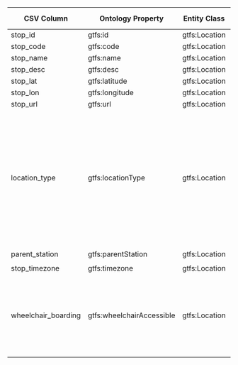 | CSV Column          | Ontology Property             | Entity Class         | Related Entity Class | Subject Generation                    | Join Condition                         | Datatype     | Function Name                  | Function Output                                                                                                                                              |
|---------------------|-------------------------------|----------------------|----------------------|----------------------------------------|----------------------------------------|--------------|------------------------|-------------------------------|
| stop_id             | gtfs:id                       | gtfs:Location        |                      | `:Location/{stop_id}`                  |                                        | xsd:string   |                              |                                                                                                                                                              |
| stop_code           | gtfs:code                     | gtfs:Location        |                      |                                        |                                        | xsd:string   |                              |                                                                                                                                                              |
| stop_name           | gtfs:name                     | gtfs:Location        |                      |                                        |                                        | foaf:name    |                               |                                                                                                                                                              |
| stop_desc           | gtfs:desc                     | gtfs:Location        |                      |                                        |                                        | xsd:string   |                               |                                                                                                                                                              |
| stop_lat            | gtfs:latitude                 | gtfs:Location        |                      |                                        |                                        | geo:lat      |                              |                                                                                                                                                              |
| stop_lon            | gtfs:longitude                | gtfs:Location        |                      |                                        |                                        | geo:long     |                              |                                                                                                                                                              |
| stop_url            | gtfs:url                      | gtfs:Location        |                      |                                        |                                        | foaf:page    |                               |                                                                                                                                                              |
| location_type       | gtfs:locationType             | gtfs:Location        |  skos:Concept |                                        |                                        | | `map_location_type()`         | 0 -> http://transport.linkeddata.es/kos/location-type/stop <br> 1 -> http://transport.linkeddata.es/kos/location-type/station <br> 2 -> http://transport.linkeddata.es/kos/location-type/entrance-exit <br> 3 -> http://transport.linkeddata.es/kos/location-type/generic-node <br> 4 -> http://transport.linkeddata.es/kos/location-type/boarding-area |
| parent_station      | gtfs:parentStation            | gtfs:Location        | gtfs:Station         |                                        | `stops.parent_station = stations.stop_id` |         |                               |                                                                                                                                                              |
| stop_timezone       | gtfs:timezone                 | gtfs:Location        |                      |                                        |                                        | xsd:string   |                              |                                                                                                                                                              |
| wheelchair_boarding | gtfs:wheelchairAccessible     | gtfs:Location        | skos:Concept         |                                        |                                        | | `map_wheelchair_accessible()` | 0 -> http://transport.linkeddata.es/kos/wheelchair-accesible/no-information <br> 1 -> http://transport.linkeddata.es/kos/wheelchair-accesible/accesible <br>  2 -> http://transport.linkeddata.es/kos/wheelchair-accesible/inaccesible|
